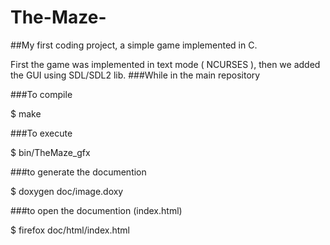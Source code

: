 # The-Maze-

##My first coding project, a simple game implemented in C.

First the game was implemented in text mode ( NCURSES ), then we added the GUI using SDL/SDL2 lib.
###While in the main repository

###To compile

$ make

###To execute

$ bin/TheMaze_gfx


###to generate the documention

$ doxygen doc/image.doxy


###to open the documention (index.html)

$ firefox doc/html/index.html
